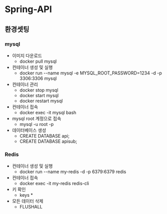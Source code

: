 # Spring-API

## 환경셋팅
### mysql
- 이미지 다운로드
  - docker pull mysql
- 컨테이너 생성 및 실행
  - docker run --name mysql -e MYSQL_ROOT_PASSWORD=1234 -d -p 3306:3306 mysql
- 컨테이너 관리
  - docker stop mysql
  - docker start mysql
  - docker restart mysql
- 컨테이너 접속
  - docker exec -it mysql bash
- mysql root 계정으로 접속
  - mysql -u root -p  
- 데이터베이스 생성
  - CREATE DATABASE api;
  - CREATE DATABASE apisub;

### Redis
- 컨테이너 생성 및 실행
  - docker run --name my-redis -d -p 6379:6379 redis
- 컨테이너 접속
  - docker exec -it my-redis redis-cli
- 키 확인
  - keys *
- 모든 데이터 삭제
  - FLUSHALL